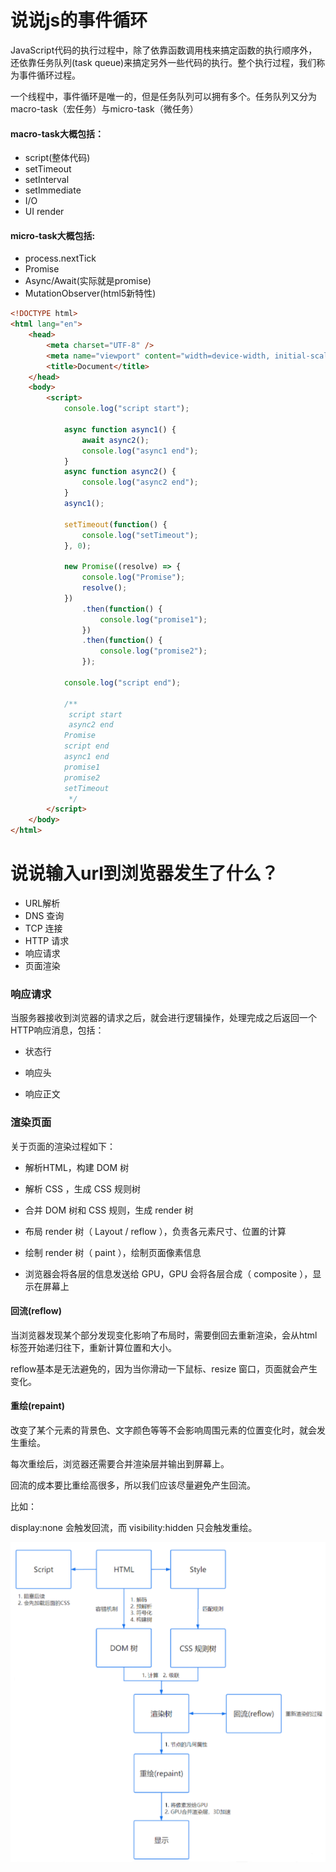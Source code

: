# 说说js的事件循环

JavaScript代码的执行过程中，除了依靠函数调用栈来搞定函数的执行顺序外，还依靠任务队列(task queue)来搞定另外一些代码的执行。整个执行过程，我们称为事件循环过程。

一个线程中，事件循环是唯一的，但是任务队列可以拥有多个。任务队列又分为macro-task（宏任务）与micro-task（微任务）

#### macro-task大概包括：

- script(整体代码)
- setTimeout
- setInterval
- setImmediate
- I/O
- UI render


#### micro-task大概包括:

- process.nextTick
- Promise
- Async/Await(实际就是promise)
- MutationObserver(html5新特性)

```html
<!DOCTYPE html>
<html lang="en">
    <head>
        <meta charset="UTF-8" />
        <meta name="viewport" content="width=device-width, initial-scale=1.0" />
        <title>Document</title>
    </head>
    <body>
        <script>
            console.log("script start");

            async function async1() {
                await async2();
                console.log("async1 end");
            }
            async function async2() {
                console.log("async2 end");
            }
            async1();

            setTimeout(function() {
                console.log("setTimeout");
            }, 0);

            new Promise((resolve) => {
                console.log("Promise");
                resolve();
            })
                .then(function() {
                    console.log("promise1");
                })
                .then(function() {
                    console.log("promise2");
                });

            console.log("script end");

            /**
             script start
             async2 end
            Promise
            script end
            async1 end
            promise1
            promise2
            setTimeout
             */
        </script>
    </body>
</html>

```

# 说说输入url到浏览器发生了什么？

- URL解析
- DNS 查询
- TCP 连接
- HTTP 请求
- 响应请求
- 页面渲染

### 响应请求

当服务器接收到浏览器的请求之后，就会进行逻辑操作，处理完成之后返回一个HTTP响应消息，包括：

- 状态行

- 响应头

- 响应正文

### 渲染页面

关于页面的渲染过程如下：

- 解析HTML，构建 DOM 树

- 解析 CSS ，生成 CSS 规则树

- 合并 DOM 树和 CSS 规则，生成 render 树

- 布局 render 树（ Layout / reflow ），负责各元素尺寸、位置的计算

- 绘制 render 树（ paint ），绘制页面像素信息

- 浏览器会将各层的信息发送给 GPU，GPU 会将各层合成（ composite ），显示在屏幕上

#### 回流(reflow)
当浏览器发现某个部分发现变化影响了布局时，需要倒回去重新渲染，会从html标签开始递归往下，重新计算位置和大小。

reflow基本是无法避免的，因为当你滑动一下鼠标、resize 窗口，页面就会产生变化。

#### 重绘(repaint)

改变了某个元素的背景色、文字颜色等等不会影响周围元素的位置变化时，就会发生重绘。

每次重绘后，浏览器还需要合并渲染层并输出到屏幕上。

回流的成本要比重绘高很多，所以我们应该尽量避免产生回流。

比如：

display:none 会触发回流，而 visibility:hidden 只会触发重绘。

<p>
<img src="./img/1.jpg"  />
</p>